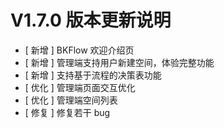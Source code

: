 # V1.7.0 版本更新说明

- [ 新增 ] BKFlow 欢迎介绍页
- [ 新增 ] 管理端支持用户新建空间，体验完整功能
- [ 新增 ] 支持基于流程的决策表功能
- [ 优化 ] 管理端页面交互优化
- [ 优化 ] 管理端空间列表
- [ 修复 ] 修复若干 bug
